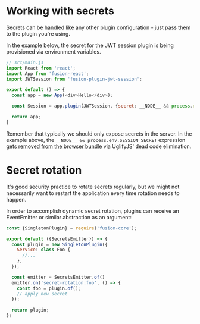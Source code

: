 # Working with secrets

Secrets can be handled like any other plugin configuration - just pass them to the plugin you're using.

In the example below, the secret for the JWT session plugin is being provisioned via environment variables.

```js
// src/main.js
import React from 'react';
import App from 'fusion-react';
import JWTSession from 'fusion-plugin-jwt-session';

export default () => {
  const app = new App(<div>Hello</div>);

  const Session = app.plugin(JWTSession, {secret: __NODE__ && process.env.SESSION_SECRET});

  return app;
}
```

Remember that typically we should only expose secrets in the server. In the example above, the `__NODE__ && process.env.SESSION_SECRET` expression [gets removed from the browser bundle](https://github.com/fusionjs/fusion-core/blob/master/docs/guides/universal-code.md) via UglifyJS' dead code elimination.

# Secret rotation

It's good security practice to rotate secrets regularly, but we might not necessarily want to restart the application every time rotation needs to happen.

In order to accomplish dynamic secret rotation, plugins can receive an EventEmitter or similar abstraction as an argument:

```js
const {SingletonPlugin} = require('fusion-core');

export default ({SecretsEmitter}) => {
  const plugin = new SingletonPlugin({
    Service: class Foo {
      //...
    },
  });

  const emitter = SecretsEmitter.of()
  emitter.on('secret-rotation:foo', () => {
    const foo = plugin.of();
    // apply new secret
  });

  return plugin;
};
```
